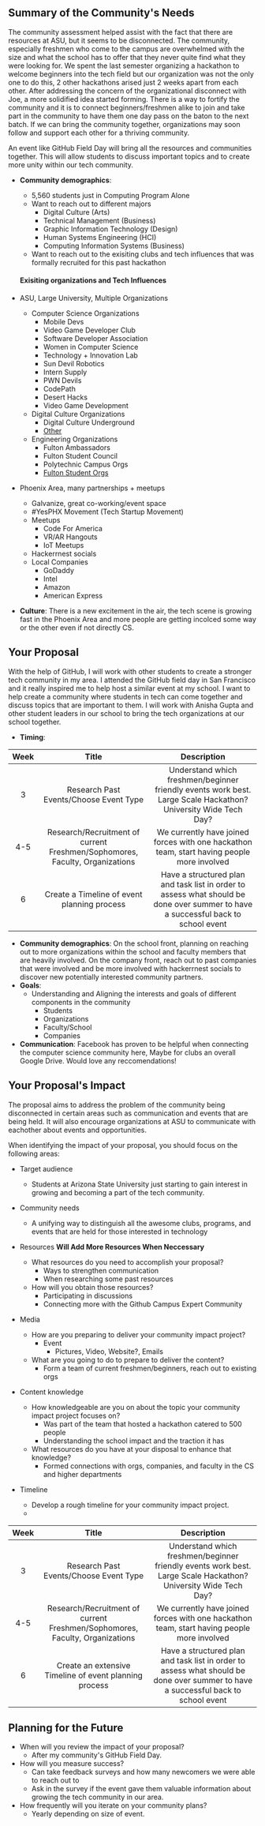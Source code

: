 ## Summary of the Community's Needs


The community assessment helped assist with the fact that there are resources at ASU, but it seems to be disconnected. The community, especially freshmen who come to the campus are overwhelmed with the size and what the school has to offer that they never quite find what they were looking for. We spent the last semester organizing a hackathon to welcome beginners into the tech field but our organization was not the only one to do this, 2 other hackathons arised just 2 weeks apart from each other. After addressing the concern of the organizational disconnect with Joe, a more solidified idea started forming. There is a way to fortify the community and it is to connect beginners/freshmen alike to join and take part in the community to have them one day pass on the baton to the next batch. If we can bring the community together, organizations may soon follow and support each other for a thriving community. 

An event like GitHub Field Day will bring all the resources and communities together. This will allow students to discuss important topics and to create more unity within our tech community.

- **Community demographics**:
    - 5,560 students just in Computing Program Alone 
    - Want to reach out to different majors
        - Digital Culture (Arts)
        - Technical Management (Business)
        - Graphic Information Technology (Design)
        - Human Systems Engineering (HCI)
        - Computing Information Systems (Business)
    - Want to reach out to the exisiting clubs and tech influences that was formally recruited for this past hackathon 
    #### Exisiting organizations and Tech Influences
- ASU, Large University, Multiple Organizations
    - Computer Science Organizations 
        - Mobile Devs
        - Video Game Developer Club
        - Software Developer Association 
        - Women in Computer Science 
        - Technology + Innovation Lab 
        - Sun Devil Robotics
        - Intern Supply 
        - PWN Devils 
        - CodePath
        - Desert Hacks
        - Video Game Development 
    - Digital Culture Organizations 
        - Digital Culture Underground 
        - [Other](https://artsmediaengineering.asu.edu/resources/students/clubs-organizations) 
    - Engineering Organizations 
        - Fulton Ambassadors 
        - Fulton Student Council 
        - Polytechnic Campus Orgs
        - [Fulton Student Orgs](https://fso.engineering.asu.edu/student-org-directory/)

- Phoenix Area, many partnerships + meetups 
    - Galvanize, great co-working/event space
    - #YesPHX Movement (Tech Startup Movement)
    - Meetups 
        - Code For America
        - VR/AR Hangouts 
        - IoT Meetups 
    - Hackerrnest socials 
    - Local Companies 
        - GoDaddy 
        - Intel 
        - Amazon
        - American Express 

- **Culture**: There is a new excitement in the air, the tech scene is growing fast in the Phoenix Area and more people are getting incolced some way or the other even if not directly CS. 


## Your Proposal

With the help of GitHub, I will work with other students to create a stronger tech community in my area. I attended the GitHub field day in San Francisco and it really inspired me to help host a similar event at my school. I want to help create a community where students in tech can come together and discuss topics that are important to them. I will work with Anisha Gupta and other student leaders in our school to bring the tech organizations at our school together.


- **Timing**: 

| Week |Title|Description| 
|:----:|:-------------------------------:|:-------------------------------------------------------------------------------------------------------------------------------------------------:|
|   3  | Research Past Events/Choose Event Type | Understand which freshmen/beginner friendly events work best. Large Scale Hackathon? University Wide Tech Day? 
|   4-5  |  Research/Recruitment of current  Freshmen/Sophomores, Faculty, Organizations      | We currently have joined forces with one hackathon team, start having people more involved |
|   6  | Create a Timeline of event planning process | Have a structured plan and task list in order to assess what should be done over summer to have a successful back to school event|
- **Community demographics**: On the school front, planning on reaching out to more organizations within the school and faculty members that are heavily involved. On the company front, reach out to past companies that were involved and be more involved with hackerrnest socials to discover new potentially interested community partners. 
- **Goals**: 
    - Understanding and Aligning the interests and goals of different components in the community
        - Students 
        - Organizations
        - Faculty/School 
        - Companies  
- **Communication**: Facebook has proven to be helpful when connecting the computer science community here, Maybe for clubs an overall Google Drive. Would love any reccomendations!  


## Your Proposal's Impact

The proposal aims to address the problem of the community being disconnected in certain areas such as communication and events that are being held. It will also encourage organizations at ASU to communicate with eachother about events and opportunities. 

When identifying the impact of your proposal, you should focus on the following areas:
- Target audience
  - Students at Arizona State University just starting to gain interest in growing and becoming a part of the tech community. 
- Community needs
  - A unifying way to distinguish all the awesome clubs, programs, and events that are held for those interested in technology 
- Resources
**Will Add More Resources When Neccessary**
  - What resources do you need to accomplish your proposal?
      - Ways to strengthen communication
      - When researching some past resources
  - How will you obtain those resources?
      - Participating in discussions
      - Connecting more with the Github Campus Expert Community 

- Media
  - How are you preparing to deliver your community impact project?
      - Event
          - Pictures, Video, Website?, Emails
  - What are you going to do to prepare to deliver the content?
      - Form a team of current freshmen/beginners, reach out to existing orgs 
- Content knowledge
  - How knowledgeable are you on about the topic your community impact project focuses on?
      - Was part of the team that hosted a hackathon catered to 500 people
      - Understanding the school impact and the traction it has
  - What resources do you have at your disposal to enhance that knowledge?
      - Formed connections with orgs, companies, and faculty in the CS and higher departments 
- Timeline
  - Develop a rough timeline for your community impact project.
  - 
| Week |Title|Description| 
|:----:|:-------------------------------:|:-------------------------------------------------------------------------------------------------------------------------------------------------:|
|   3  | Research Past Events/Choose Event Type | Understand which freshmen/beginner friendly events work best. Large Scale Hackathon? University Wide Tech Day? 
|   4-5  |  Research/Recruitment of current  Freshmen/Sophomores, Faculty, Organizations      | We currently have joined forces with one hackathon team, start having people more involved |
|   6  | Create an extensive Timeline of event planning process | Have a structured plan and task list in order to assess what should be done over summer to have a successful back to school event|

## Planning for the Future

- When will you review the impact of your proposal?
    - After my community's GitHub Field Day.
- How will you measure success?
    - Can take feedback surveys and how many newcomers we were able to reach out to
    - Ask in the survey if the event gave them valuable information about growing the tech community in our area.
- How frequently will you iterate on your community plans?
    - Yearly depending on size of event.
